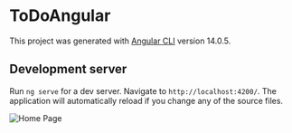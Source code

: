 # ToDoAngular

This project was generated with [Angular CLI](https://github.com/angular/angular-cli) version 14.0.5.

## Development server

Run `ng serve` for a dev server. Navigate to `http://localhost:4200/`. The application will automatically reload if you change any of the source files.

![Home Page](https://user-images.githubusercontent.com/81677140/178148041-2f3cf238-9abf-4dfe-b02c-5fa70ae59a0f.JPG)
